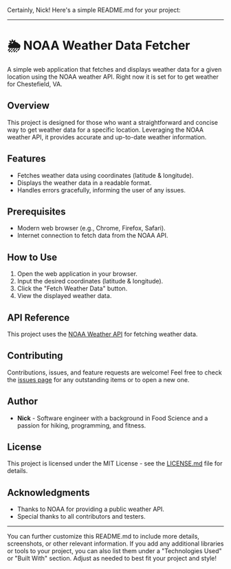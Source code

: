 Certainly, Nick! Here's a simple README.md for your project:

---

# 🌦️ NOAA Weather Data Fetcher

A simple web application that fetches and displays weather data for a given location using the NOAA weather API. Right now it is set for to get weather for Chestefield, VA.

## Overview

This project is designed for those who want a straightforward and concise way to get weather data for a specific location. Leveraging the NOAA weather API, it provides accurate and up-to-date weather information.

## Features

- Fetches weather data using coordinates (latitude & longitude).
- Displays the weather data in a readable format.
- Handles errors gracefully, informing the user of any issues.

## Prerequisites

- Modern web browser (e.g., Chrome, Firefox, Safari).
- Internet connection to fetch data from the NOAA API.

## How to Use

1. Open the web application in your browser.
2. Input the desired coordinates (latitude & longitude).
3. Click the "Fetch Weather Data" button.
4. View the displayed weather data.

## API Reference

This project uses the [NOAA Weather API](https://www.weather.gov/documentation/services-web-api) for fetching weather data.

## Contributing

Contributions, issues, and feature requests are welcome! Feel free to check the [issues page](LINK_TO_YOUR_ISSUES_PAGE) for any outstanding items or to open a new one.

## Author

- **Nick** - Software engineer with a background in Food Science and a passion for hiking, programming, and fitness.

## License

This project is licensed under the MIT License - see the [LICENSE.md](LICENSE.md) file for details.

## Acknowledgments

- Thanks to NOAA for providing a public weather API.
- Special thanks to all contributors and testers.

---

You can further customize this README.md to include more details, screenshots, or other relevant information. If you add any additional libraries or tools to your project, you can also list them under a "Technologies Used" or "Built With" section. Adjust as needed to best fit your project and style!

